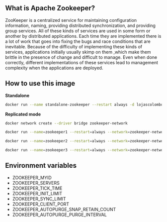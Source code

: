 What is Apache Zookeeper?
---

ZooKeeper is a centralized service for maintaining configuration information, naming, providing distributed synchronization, and providing group services. All of these kinds of services are used in some form or another by distributed applications. Each time they are implemented there is a lot of work that goes into fixing the bugs and race conditions that are inevitable. Because of the difficulty of implementing these kinds of services, applications initially usually skimp on them ,which make them brittle in the presence of change and difficult to manage. Even when done correctly, different implementations of these services lead to management complexity when the applications are deployed.

How to use this image
---

**Standalone**

```bash
docker run --name standalone-zookeeper --restart always -d lojascolombo/zookeeper:latest
```

**Replicated mode**

```bash
docker network create --driver bridge zookeeper-network

docker run --name=zookeeper1 --restart=always --network=zookeeper-network -d -e ZOOKEEPER_MYID="1" -e ZOOKEEPER_SERVERS="server.1=zookeeper1:2888:3888 server.2=zookeeper2:2888:3888 server.3=zookeeper3:2888:3888" lojascolombo/zookeeper:latest

docker run --name=zookeeper2 --restart=always --network=zookeeper-network -d -e ZOOKEEPER_MYID="2" -e ZOOKEEPER_SERVERS="server.1=zookeeper1:2888:3888 server.2=zookeeper2:2888:3888 server.3=zookeeper3:2888:3888" lojascolombo/zookeeper:latest

docker run --name=zookeeper3 --restart=always --network=zookeeper-network -d -e ZOOKEEPER_MYID="3" -e ZOOKEEPER_SERVERS="server.1=zookeeper1:2888:3888 server.2=zookeeper2:2888:3888 server.3=zookeeper3:2888:3888" lojascolombo/zookeeper:latest
```

Environment variables
---

 * ZOOKEEPER_MYID
 * ZOOKEEPER_SERVERS
 * ZOOKEEPER_TICK_TIME
 * ZOOKEEPER_INIT_LIMIT
 * ZOOKEEPER_SYNC_LIMIT
 * ZOOKEEPER_CLIENT_PORT
 * ZOOKEEPER_AUTOPURGE_SNAP_RETAIN_COUNT
 * ZOOKEEPER_AUTOPURGE_PURGE_INTERVAL
